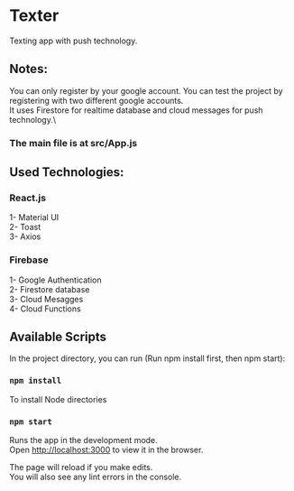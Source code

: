 # Texter
Texting app with push technology.

## Notes:
You can only register by your google account. You can test the project by registering with two different google accounts.\
It uses Firestore for realtime database and cloud messages for push technology.\

### The main file is at src/App.js

## Used Technologies:
### React.js
1- Material UI\
2- Toast\
3- Axios
### Firebase
1- Google Authentication\
2- Firestore database\
3- Cloud Mesagges\
4- Cloud Functions

## Available Scripts

In the project directory, you can run (Run npm install first, then npm start):

### `npm install`

To install Node directories

### `npm start`

Runs the app in the development mode.\
Open [http://localhost:3000](http://localhost:3000) to view it in the browser.

The page will reload if you make edits.\
You will also see any lint errors in the console.
